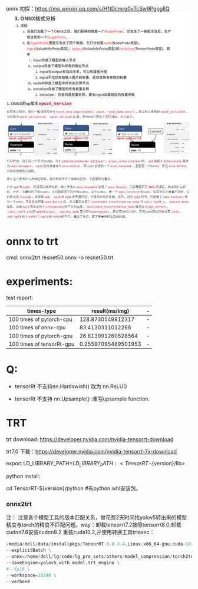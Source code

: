


onnx 初探：https://mp.weixin.qq.com/s/H1tDcmrg0vTcSw9PgpgIIQ
![img.png](util_imgs/img.png)
![img_2.png](util_imgs/img_2.png)

# onnx to trt
cmd: onnx2trt resnet50.onnx -o resnet50.trt

# experiments:
test report:

times-type | result(ms/img) |-
---|---|---
100 times of pytorch-cpu | 128.8730549812317  |-
100 times of onnx-cpu |     83.4130311012268 |-
100 times of pytorch-gpu |  26.613991260528564  |-
100 times of tensorRt-gpu |  0.25597095489501953  |-

# Q:
- tensorRt 不支持nn.Hardswish() 改为 nn.ReLU()

- tensorRt 不支持 nn.Upsample() :重写upsample function.

#  TRT
trt download: https://developer.nvidia.com/nvidia-tensorrt-download

trt7.0 下载：https://developer.nvidia.com/nvidia-tensorrt-7x-download

export LD_LIBRARY_PATH=$LD_LIBRARY_PATH:<TensorRT-${version}/lib>

python install:

cd TensorRT-${version}/python #有python.whl安装包。

### onnx2trt
注：
注意各个模型工具的版本匹配关系，曾花费2天时间找yolov5转出来的模型精度与torch的精度不匹配问题。way：卸载tensorrt7.2按照tensorrt8.0;卸载cudnn7.6安装cudnn8.2
重装cuda10.2,并使用转换工具trtexec：
```python
/media/dell/data/installpkgs/TensorRT-8.0.3.4.Linux.x86_64-gnu.cuda-10.2.cudnn8.2/TensorRT-8.0.3.4/targets/x86_64-linux-gnu/bin/trtexec \
--explicitBatch \
--onnx=/home/dell/lg/code/lg_pro_sets/others/model_compression/torch2tensorrt/tmp/yolov5_with_model.pth.onnx \
--saveEngine=yolov5_with_model.trt_engine \
#--fp16 \
--workspace=10240 \
--verbose
```
